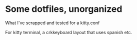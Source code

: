 # Some dotfiles, unorganized
What I've scrapped and tested for a kitty.conf

For kitty terminal, a crkkeyboard layout that uses spanish etc.
